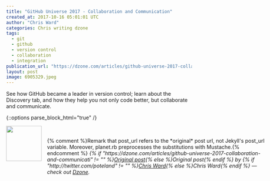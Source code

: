 ```yaml
---
title: "GitHub Universe 2017 - Collaboration and Communication"
created_at: 2017-10-16 05:01:01 UTC
author: "Chris Ward"
categories: Chris writing dzone
tags: 
  - git
  - github
  - version control
  - collaboration
  - integration
publication_url: "https://dzone.com/articles/github-universe-2017-collaboration-and-communicati"
layout: post
image: 6905329.jpeg
---
```

See how GitHub became a leader in version control; learn about the Discovery tab, and how they help you not only code better, but collaborate and communicate.


{::options parse_block_html="true" /}
<div class="author">
   <img src="http://www.rss-specifications.com/rss-spec-rss.gif" style="width: 96px; height: 96;">
   <span style="position: absolute; padding: 32px 15px;">{% comment %}Remark that post_url refers to the *original* post url, not Jekyll's post_url variable. Moreover, planet.rb preprocesses the substitutions with Mustache.{% endcomment %}
      <i>{% if "https://dzone.com/articles/github-universe-2017-collaboration-and-communicati" != "" %}<a href="https://dzone.com/articles/github-universe-2017-collaboration-and-communicati">Original post</a>{% else %}Original post{% endif %} by {% if "http://twitter.com/poteland" != "" %}<a href="http://twitter.com/poteland">Chris Ward</a>{% else %}Chris Ward{% endif %} &mdash; check out <a href="https://dzone.com">Dzone</a>.</i>
  </span>
</div>
